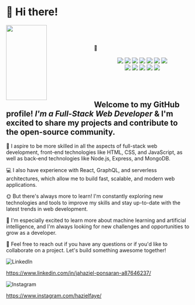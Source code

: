 # 👋 Hi there! 




<img align="left" height="205px" width="47%" src="https://github-readme-stats.vercel.app/api/top-langs/?username=JahazielFaye&layout=compact" />

<br> 
<br>

#### 🌙


<p align="center">
  <img src="https://img.shields.io/badge/html5-%23E34F26.svg?style=for-the-badge&logo=html5&logoColor=white" />
  <img src="https://img.shields.io/badge/css3-%231572B6.svg?style=for-the-badge&logo=css3&logoColor=white" />
  <img src="https://img.shields.io/badge/javascript-%23323330.svg?style=for-the-badge&logo=javascript&logoColor=%23F7DF1E" />
  <img src="https://img.shields.io/badge/MongoDB-%234ea94b.svg?style=for-the-badge&logo=mongodb&logoColor=white" />
  <img src="https://img.shields.io/badge/mysql-%2300f.svg?style=for-the-badge&logo=mysql&logoColor=white" />
  <img src="https://img.shields.io/badge/node.js-6DA55F?style=for-the-badge&logo=node.js&logoColor=white" />
  <img src="https://img.shields.io/badge/react-%2320232a.svg?style=for-the-badge&logo=react&logoColor=%2361DAFB" />
  <br />
  <img src="https://img.shields.io/badge/Adobe%20Lightroom-31A8FF.svg?style=for-the-badge&logo=Adobe%20Lightroom&logoColor=white" />
  <img src="https://img.shields.io/badge/Canva-%2300C4CC.svg?style=for-the-badge&logo=Canva&logoColor=white" />
  <img src="https://img.shields.io/badge/figma-%23F24E1E.svg?style=for-the-badge&logo=figma&logoColor=white" />
  <img src="https://img.shields.io/badge/bootstrap-%23563D7C.svg?style=for-the-badge&logo=bootstrap&logoColor=white" />
  <img src="https://img.shields.io/badge/express.js-%23404d59.svg?style=for-the-badge&logo=express&logoColor=%2361DAFB" />
</p>

<br> 
<br>




## Welcome to my GitHub profile! *I'm a Full-Stack Web Developer* & I'm excited to share my projects and contribute to the open-source community.


🔭 I aspire to be more skilled in all the aspects of full-stack web development, front-end technologies like HTML, CSS, and JavaScript, as well as back-end technologies like Node.js, Express, and MongoDB.

💻 I also have experience with React, GraphQL, and serverless architectures, which allow me to build fast, scalable, and modern web applications.

🌞 But there's always more to learn! I'm constantly exploring new technologies and tools to improve my skills and stay up-to-date with the latest trends in web development.

🌱 I'm especially excited to learn more about machine learning and artificial intelligence, and I'm always looking for new challenges and opportunities to grow as a developer.

💬 Feel free to reach out if you have any questions or if you'd like to collaborate on a project. Let's build something awesome together!


![LinkedIn](https://img.shields.io/badge/linkedin-%230077B5.svg?style=for-the-badge&logo=linkedin&logoColor=white)


https://www.linkedin.com/in/jahaziel-ponsaran-a87646237/


![Instagram](https://img.shields.io/badge/Instagram-%23E4405F.svg?style=for-the-badge&logo=Instagram&logoColor=white)


https://www.instagram.com/hazielfaye/
